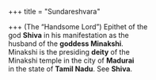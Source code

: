 +++
title = "Sundareshvara"

+++
(The “Handsome Lord”) Epithet of the  
god **Shiva** in his manifestation as the  
husband of the **goddess Minakshi**.  
Minakshi is the presiding **deity** of the  
Minakshi temple in the city of **Madurai**  
in the state of **Tamil Nadu**. See **Shiva**.